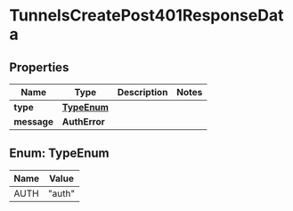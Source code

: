 

# TunnelsCreatePost401ResponseData


## Properties

| Name | Type | Description | Notes |
|------------ | ------------- | ------------- | -------------|
|**type** | [**TypeEnum**](#TypeEnum) |  |  |
|**message** | **AuthError** |  |  |



## Enum: TypeEnum

| Name | Value |
|---- | -----|
| AUTH | &quot;auth&quot; |



